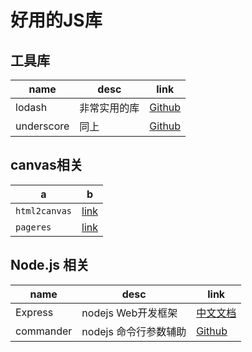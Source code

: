 # 好用的JS库

## 工具库

name|desc|link
---|---|---
lodash|非常实用的库| [Github](https://github.com/jashkenas/underscore) 
underscore|同上| [Github](https://github.com/lodash/lodash) 

## canvas相关

a|b
---|---
`html2canvas`|[link](https://github.com/niklasvh/html2canvas)
`pageres`|[link](https://github.com/sindresorhus/pageres)


## Node.js 相关

name|desc|link
---|---|---
Express|nodejs Web开发框架| [中文文档](http://www.expressjs.com.cn/) 
commander|nodejs 命令行参数辅助| [Github](https://github.com/tj/commander.js)





 